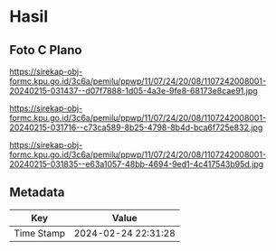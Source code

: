 # Hasil

## Foto C Plano

https://sirekap-obj-formc.kpu.go.id/3c6a/pemilu/ppwp/11/07/24/20/08/1107242008001-20240215-031437--d07f7888-1d05-4a3e-9fe8-68173e8cae91.jpg

https://sirekap-obj-formc.kpu.go.id/3c6a/pemilu/ppwp/11/07/24/20/08/1107242008001-20240215-031716--c73ca589-8b25-4798-8b4d-bca6f725e832.jpg

https://sirekap-obj-formc.kpu.go.id/3c6a/pemilu/ppwp/11/07/24/20/08/1107242008001-20240215-031835--e63a1057-48bb-4694-9ed1-4c417543b95d.jpg


## Metadata

| Key        | Value               |
| ---------- | ------------------- |
| Time Stamp | 2024-02-24 22:31:28 |



